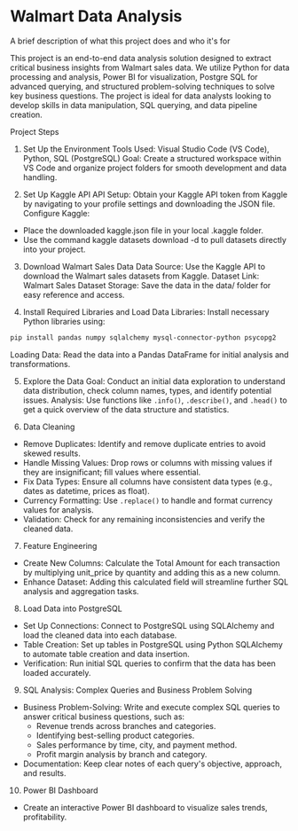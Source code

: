 
# Walmart Data Analysis

A brief description of what this project does and who it's for

This project is an end-to-end data analysis solution designed to extract critical business insights from Walmart sales data. We utilize Python for data processing and analysis, Power BI for visualization, Postgre SQL for advanced querying, and structured problem-solving techniques to solve key business questions. The project is ideal for data analysts looking to develop skills in data manipulation, SQL querying, and data pipeline creation.

Project Steps
1. Set Up the Environment
Tools Used: Visual Studio Code (VS Code), Python, SQL (PostgreSQL)
Goal: Create a structured workspace within VS Code and organize project folders for smooth development and data handling.

2. Set Up Kaggle API
API Setup: Obtain your Kaggle API token from Kaggle by navigating to your profile settings and downloading the JSON file.
Configure Kaggle:
- Place the downloaded kaggle.json file in your local .kaggle folder.
- Use the command kaggle datasets download -d <dataset-path> to pull datasets directly into your project.

3. Download Walmart Sales Data
Data Source: Use the Kaggle API to download the Walmart sales datasets from Kaggle.
Dataset Link: Walmart Sales Dataset
Storage: Save the data in the data/ folder for easy reference and access.

4. Install Required Libraries and Load Data
Libraries: Install necessary Python libraries using:
```bash
pip install pandas numpy sqlalchemy mysql-connector-python psycopg2
```
Loading Data: Read the data into a Pandas DataFrame for initial analysis and transformations.

5. Explore the Data
Goal: Conduct an initial data exploration to understand data distribution, check column names, types, and identify potential issues.
Analysis: Use functions like `.info()`, `.describe()`, and `.head()` to get a quick overview of the data structure and statistics.

6. Data Cleaning
- Remove Duplicates: Identify and remove duplicate entries to avoid skewed results.
- Handle Missing Values: Drop rows or columns with missing values if they are insignificant; fill values where essential.
- Fix Data Types: Ensure all columns have consistent data types (e.g., dates as datetime, prices as float).
- Currency Formatting: Use `.replace()` to handle and format currency values for analysis.
- Validation: Check for any remaining inconsistencies and verify the cleaned data.

7. Feature Engineering
- Create New Columns: Calculate the Total Amount for each transaction by multiplying unit_price by quantity and adding this as a new column.
- Enhance Dataset: Adding this calculated field will streamline further SQL analysis and aggregation tasks.

8. Load Data into PostgreSQL
- Set Up Connections: Connect to PostgreSQL using SQLAlchemy and load the cleaned data into each database.
- Table Creation: Set up tables in PostgreSQL using Python SQLAlchemy to automate table creation and data insertion.
- Verification: Run initial SQL queries to confirm that the data has been loaded accurately.

9. SQL Analysis: Complex Queries and Business Problem Solving
- Business Problem-Solving: Write and execute complex SQL queries to answer critical business questions, such as:
  - Revenue trends across branches and categories.
  - Identifying best-selling product categories.
  - Sales performance by time, city, and payment method.
  - Profit margin analysis by branch and category.
- Documentation: Keep clear notes of each query's objective, approach, and results.


10. Power BI Dashboard

- Create an interactive Power BI dashboard to visualize sales trends, profitability.
